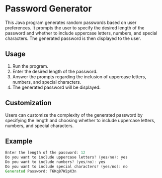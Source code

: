 # Password Generator

This Java program generates random passwords based on user preferences. It prompts the user to specify the desired length of the password and whether to include uppercase letters, numbers, and special characters. The generated password is then displayed to the user.

## Usage

1. Run the program.
2. Enter the desired length of the password.
3. Answer the prompts regarding the inclusion of uppercase letters, numbers, and special characters.
4. The generated password will be displayed.

## Customization

Users can customize the complexity of the generated password by specifying the length and choosing whether to include uppercase letters, numbers, and special characters.

## Example

```java
Enter the length of the password: 12
Do you want to include uppercase letters? (yes/no): yes
Do you want to include numbers? (yes/no): yes
Do you want to include special characters? (yes/no): no
Generated Password: T6Kq87W2pX3n
```
